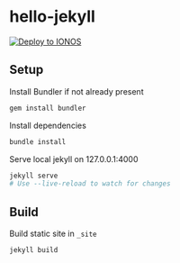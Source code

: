 # hello-jekyll

[![Deploy to IONOS](https://images.ionos.space/deploy-now-icons/deploy-to-ionos-btn.svg)](https://ionos.space/setup?repo=https://github.com/ionos-deploy-now/hello-jekyll)

## Setup

Install Bundler if not already present
```bash
gem install bundler
```

Install dependencies
```bash
bundle install
```

Serve local jekyll on 127.0.0.1:4000
```bash
jekyll serve
# Use --live-reload to watch for changes
```

## Build

Build static site in `_site`
```bash
jekyll build
```
